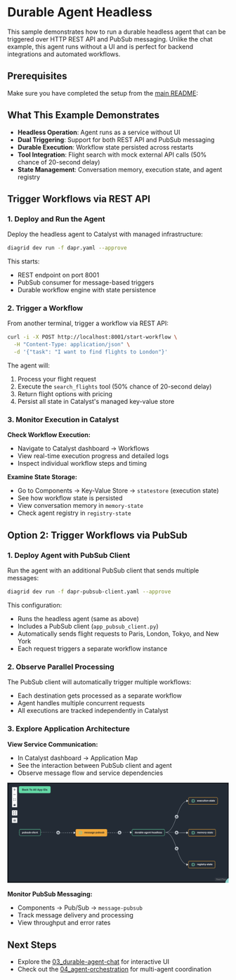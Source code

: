 # Durable Agent Headless

This sample demonstrates how to run a durable headless agent that can be triggered over HTTP REST API and PubSub messaging. Unlike the chat example, this agent runs without a UI and is perfect for backend integrations and automated workflows.

## Prerequisites

Make sure you have completed the setup from the [main README](../README.md):

## What This Example Demonstrates

- **Headless Operation**: Agent runs as a service without UI
- **Dual Triggering**: Support for both REST API and PubSub messaging
- **Durable Execution**: Workflow state persisted across restarts
- **Tool Integration**: Flight search with mock external API calls (50% chance of 20-second delay)
- **State Management**: Conversation memory, execution state, and agent registry

## Trigger Workflows via REST API

### 1. Deploy and Run the Agent

Deploy the headless agent to Catalyst with managed infrastructure:

```bash
diagrid dev run -f dapr.yaml --approve
```

This starts:
- REST endpoint on port 8001
- PubSub consumer for message-based triggers
- Durable workflow engine with state persistence

### 2. Trigger a Workflow

From another terminal, trigger a workflow via REST API:

```bash
curl -i -X POST http://localhost:8001/start-workflow \
  -H "Content-Type: application/json" \
  -d '{"task": "I want to find flights to London"}'
```

The agent will:
1. Process your flight request
2. Execute the `search_flights` tool (50% chance of 20-second delay)
3. Return flight options with pricing
4. Persist all state in Catalyst's managed key-value store

### 3. Monitor Execution in Catalyst

**Check Workflow Execution:**
- Navigate to Catalyst dashboard → Workflows
- View real-time execution progress and detailed logs
- Inspect individual workflow steps and timing

**Examine State Storage:**
- Go to Components → Key-Value Store → `statestore` (execution state)
- See how workflow state is persisted
- View conversation memory in `memory-state`
- Check agent registry in `registry-state`

## Option 2: Trigger Workflows via PubSub

### 1. Deploy Agent with PubSub Client

Run the agent with an additional PubSub client that sends multiple messages:

```bash
diagrid dev run -f dapr-pubsub-client.yaml --approve
```

This configuration:
- Runs the headless agent (same as above)
- Includes a PubSub client (`app_pubsub_client.py`)
- Automatically sends flight requests to Paris, London, Tokyo, and New York
- Each request triggers a separate workflow instance

### 2. Observe Parallel Processing

The PubSub client will automatically trigger multiple workflows:
- Each destination gets processed as a separate workflow
- Agent handles multiple concurrent requests
- All executions are tracked independently in Catalyst

### 3. Explore Application Architecture

**View Service Communication:**
- In Catalyst dashboard → Application Map
- See the interaction between PubSub client and agent
- Observe message flow and service dependencies

![Catalyst Application Architecture](../images/catalyst-durable-agent-headless-app-map.png)

**Monitor PubSub Messaging:**
- Components → Pub/Sub → `message-pubsub`
- Track message delivery and processing
- View throughput and error rates

## Next Steps

- Explore the [03_durable-agent-chat](../03_durable-agent-chat/README.md) for interactive UI
- Check out the [04_agent-orchestration](../04_agent-orchestration/README.md) for multi-agent coordination

